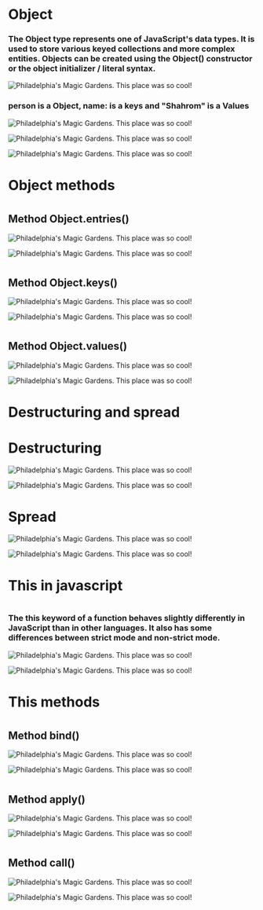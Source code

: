 # Object
### The Object type represents one of JavaScript's data types. It is used to store various keyed collections and more complex entities. Objects can be created using the Object() constructor or the object initializer / literal syntax.
![Philadelphia's Magic Gardens. This place was so cool!](./img/js1.jpg "Philadelphia's Magic Gardens")

### person is a Object, name: is a keys and "Shahrom" is a Values
![Philadelphia's Magic Gardens. This place was so cool!](./img/js2.jpg "Philadelphia's Magic Gardens")

![Philadelphia's Magic Gardens. This place was so cool!](./img/js3.jpg "Philadelphia's Magic Gardens")

![Philadelphia's Magic Gardens. This place was so cool!](./img/js3.2.jpg "Philadelphia's Magic Gardens")
#
#
# Object methods
#
## Method Object.entries()
![Philadelphia's Magic Gardens. This place was so cool!](./img/js4.jpg "Philadelphia's Magic Gardens")

![Philadelphia's Magic Gardens. This place was so cool!](./img/js4.2.jpg "Philadelphia's Magic Gardens")
#
#
## Method Object.keys()
![Philadelphia's Magic Gardens. This place was so cool!](./img/js5.jpg "Philadelphia's Magic Gardens")

![Philadelphia's Magic Gardens. This place was so cool!](./img/js5.2.jpg "Philadelphia's Magic Gardens")
#
#
## Method Object.values()
![Philadelphia's Magic Gardens. This place was so cool!](./img/js6.jpg "Philadelphia's Magic Gardens")

![Philadelphia's Magic Gardens. This place was so cool!](./img/js6.2.jpg "Philadelphia's Magic Gardens")
#
#
# Destructuring and spread
#
# Destructuring
![Philadelphia's Magic Gardens. This place was so cool!](./img/js7.jpg "Philadelphia's Magic Gardens")

![Philadelphia's Magic Gardens. This place was so cool!](./img/js7.2.jpg "Philadelphia's Magic Gardens")
#
#
# Spread
![Philadelphia's Magic Gardens. This place was so cool!](./img/js8.jpg "Philadelphia's Magic Gardens")

![Philadelphia's Magic Gardens. This place was so cool!](./img/js8.2.jpg "Philadelphia's Magic Gardens")

# This in javascript
#
### The this keyword of a function behaves slightly differently in JavaScript than in other languages. It also has some differences between strict mode and non-strict mode.
![Philadelphia's Magic Gardens. This place was so cool!](./img/js9.jpg "Philadelphia's Magic Gardens")

![Philadelphia's Magic Gardens. This place was so cool!](./img/js9.2.jpg "Philadelphia's Magic Gardens")
#
# This methods
#
## Method bind()
![Philadelphia's Magic Gardens. This place was so cool!](./img/js10.jpg "Philadelphia's Magic Gardens")

![Philadelphia's Magic Gardens. This place was so cool!](./img/js10.2.jpg "Philadelphia's Magic Gardens")
#
#
## Method apply()
![Philadelphia's Magic Gardens. This place was so cool!](./img/js11.jpg "Philadelphia's Magic Gardens")

![Philadelphia's Magic Gardens. This place was so cool!](./img/js11.2.jpg "Philadelphia's Magic Gardens")
#
#
## Method call()
![Philadelphia's Magic Gardens. This place was so cool!](./img/js12.jpg "Philadelphia's Magic Gardens")

![Philadelphia's Magic Gardens. This place was so cool!](./img/js12.2.jpg "Philadelphia's Magic Gardens")